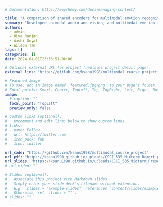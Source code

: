 ```yaml
---
# Documentation: https://wowchemy.com/docs/managing-content/

title: "A comparison of shared encoders for multimodal emotion recognition"
summary: "Developed unimodal audio and vision, and multimodal emotion recognition pipelines. Employed various classes of shared encoders -- 2D CNNs (ResNet18, GoogLeNet, VGG16), 3D CNNs (Simple3D CNN, I3D), Transformers (ViT, VideoMAE). Tested our pipelines on a full-scale version of CREMA-D dataset that contains 7442 videos of actors expressing 6 kinds of emotions in various intensities. Presented a principled comparison of the performance of different pipelines and encoders, identified the achievements and shortcomings of these architectures, and discussed the implications along with the possibilities for future work.<br>This work was done for the course project of CSCI 535 Multimodal Probabilistic Learning of Human Communication, Spring 2024, USC."
authors:
  - admin
  - Riya Ranjan
  - Aashi Goyal
  - Wilson Tan
tags: []
categories: []
date: 2024-04-01T23:56:51-08:00

# Optional external URL for project (replaces project detail page).
external_link: "https://github.com/ksanu1998/multimodal_course_project"

# Featured image
# To use, add an image named `featured.jpg/png` to your page's folder.
# Focal points: Smart, Center, TopLeft, Top, TopRight, Left, Right, BottomLeft, Bottom, BottomRight.
image:
  # caption: ""
  focal_point: "TopLeft"
  preview_only: false

# Custom links (optional).
#   Uncomment and edit lines below to show custom links.
# links:
# - name: Follow
#   url: https://twitter.com
#   icon_pack: fab
#   icon: twitter

url_code: "https://github.com/ksanu1998/multimodal_course_project"
url_pdf: "https://ksanu1998.github.io/uploads/CSCI_535_Midterm_Report.pdf"
url_slides: "https://ksanu1998.github.io/uploads/CSCI_535_Midterm_Presentation.pdf"
# url_video: ""

# Slides (optional).
#   Associate this project with Markdown slides.
#   Simply enter your slide deck's filename without extension.
#   E.g. `slides = "example-slides"` references `content/slides/example-slides.md`.
#   Otherwise, set `slides = ""`.
# slides: ""
---
```

